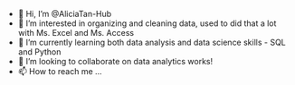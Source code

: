 - 👋 Hi, I’m @AliciaTan-Hub
- 👀 I’m interested in organizing and cleaning data, used to did that a lot with Ms. Excel and Ms. Access
- 🌱 I’m currently learning both data analysis and data science skills - SQL and Python
- 💞️ I’m looking to collaborate on data analytics works!
- 📫 How to reach me ...

<!---
AliciaTan-Hub/AliciaTan-Hub is a ✨ special ✨ repository because its `README.md` (this file) appears on your GitHub profile.
You can click the Preview link to take a look at your changes.
--->
